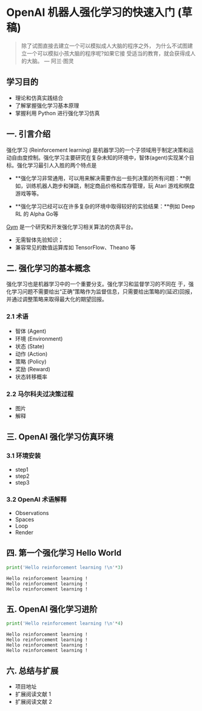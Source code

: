 
# OpenAI 机器人强化学习的快速入门 **(草稿)**

> 除了试图直接去建立一个可以模拟成人大脑的程序之外， 为什么不试图建立一个可以模拟小孩大脑的程序呢?如果它接 受适当的教育，就会获得成人的大脑。 — 阿兰·图灵

## 学习目的

- 理论和仿真实践结合
- 了解掌握强化学习基本原理
- 掌握利用 Python 进行强化学习仿真

## 一. 引言介绍

强化学习 (Reinforcement learning) 是机器学习的一个子领域用于制定决策和运动自由度控制。强化学习主要研究在复杂未知的环境中，智体(agent)实现某个目标。强化学习最引人入胜的两个特点是

- **强化学习非常通用，可以用来解决需要作出一些列决策的所有问题：**例如，训练机器人跑步和弹跳，制定商品价格和库存管理，玩 Atari 游戏和棋盘游戏等等。

- **强化学习已经可以在许多复杂的环境中取得较好的实验结果：**例如 Deep RL 的 Alpha Go等

[Gym](https://gym.openai.com/docs/) 是一个研究和开发强化学习相关算法的仿真平台。

- 无需智体先验知识；
- 兼容常见的数值运算库如 TensorFlow、Theano 等

## 二. 强化学习的基本概念

强化学习也是机器学习中的一个重要分支。强化学习和监督学习的不同在 于，强化学习问题不需要给出“正确”策略作为监督信息，只需要给出策略的(延迟)回报，并通过调整策略来取得最大化的期望回报。

### 2.1 术语

- 智体 (Agent)
- 环境 (Environment)
- 状态 (State)
- 动作 (Action)
- 策略 (Policy)
- 奖励 (Reward)
- 状态转移概率 

### 2.2 马尔科夫过决策过程

- 图片
- 解释

## 三. OpenAI 强化学习仿真环境

### 3.1 环境安装

- step1
- step2
- step3

### 3.2 OpenAI 术语解释

- Observations
- Spaces
- Loop
- Render

## 四. 第一个强化学习 Hello World


```python
print('Hello reinforcement learning !\n'*3)
```

    Hello reinforcement learning !
    Hello reinforcement learning !
    Hello reinforcement learning !
    


## 五. OpenAI 强化学习进阶


```python
print('Hello reinforcement learning !\n'*4)
```

    Hello reinforcement learning !
    Hello reinforcement learning !
    Hello reinforcement learning !
    Hello reinforcement learning !
    


## 六. 总结与扩展

- 项目地址
- 扩展阅读文献 1
- 扩展阅读文献 2


